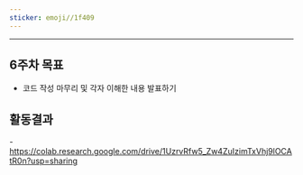 ```yaml
---
sticker: emoji//1f409
---
```

---
## 6주차 목표
- 코드 작성 마무리 및 각자 이해한 내용 발표하기

## 활동결과
-https://colab.research.google.com/drive/1UzrvRfw5_Zw4ZuIzimTxVhj9lOCAtR0n?usp=sharing
